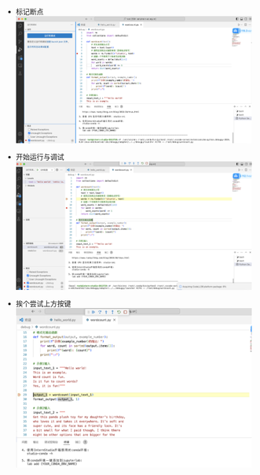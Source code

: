 - 标记断点
![alt text](<截屏2024-08-03 17.27.14.png>)

- 开始运行与调试
![alt text](<截屏2024-08-03 17.23.07.png>)

- 挨个尝试上方按键
![alt text](<截屏2024-08-03 17.27.37.png>)